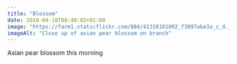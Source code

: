 ```yaml
---
title: "Blossom"
date: 2018-04-10T08:40:02+01:00
image: "https://farm1.staticflickr.com/884/41316101092_f3897aba3a_z_d.jpg"
imageAlt: "Close up of asian pear blossom on branch"
---
```


Asian pear blossom this morning
